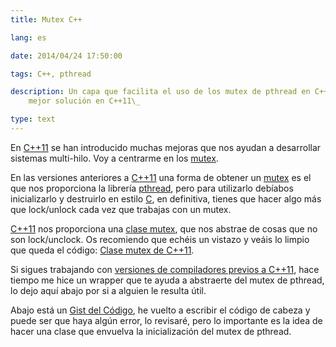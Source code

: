 ```yaml
---
title: Mutex C++

lang: es

date: 2014/04/24 17:50:00

tags: C++, pthread

description: Un capa que facilita el uso de los mutex de pthread en C++98 y una
    mejor solución en C++11\_

type: text
---
```


En [C++11](https://es.wikipedia.org/wiki/C%2B%2B11) se han introducido
muchas mejoras que nos ayudan a desarrollar sistemas multi-hilo. Voy a
centrarme en los
[mutex](https://es.wikipedia.org/wiki/Exclusi%C3%B3n_mutua_(inform%C3%A1tica)).

En las versiones anteriores a
[C++11](https://es.wikipedia.org/wiki/C%2B%2B11) una forma de obtener un
[mutex](https://es.wikipedia.org/wiki/Exclusi%C3%B3n_mutua_(inform%C3%A1tica))
es el que nos proporciona la librería
[pthread](https://en.wikipedia.org/wiki/POSIX_Threads), pero para
utilizarlo debíabos inicializarlo y destruirlo en estilo
[C](https://es.wikipedia.org/wiki/C_(lenguaje_de_programaci%C3%B3n)), en
definitiva, tienes que hacer algo más que lock/unlock cada vez que
trabajas con un mutex.

[C++11](https://es.wikipedia.org/wiki/C%2B%2B11) nos proporciona una
[clase mutex](https://es.cppreference.com/w/cpp/thread/mutex), que nos
abstrae de cosas que no son lock/unclock. Os recomiendo que echéis un
vistazo y veáis lo limpio que queda el código: [Clase mutex de
C++11](https://es.cppreference.com/w/cpp/thread/mutex).

Si sigues trabajando con [versiones de compiladores previos a
C++11](https://clang.llvm.org/cxx_status.html), hace tiempo me hice un
wrapper que te ayuda a abstraerte del mutex de pthread, lo dejo aquí
abajo por si a alguien le resulta útil.

Abajo está un [Gist del
Código](https://gist.github.com/carlosvin/11257689), he vuelto a
escribir el código de cabeza y puede ser que haya algún error, lo
revisaré, pero lo importante es la idea de hacer una clase que envuelva
la inicialización del mutex de pthread.
